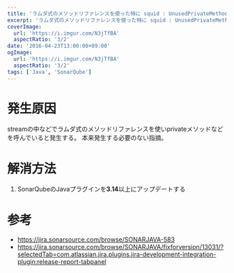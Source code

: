 ```yaml
---
title: 'ラムダ式のメソッドリファレンスを使った特に squid : UnusedPrivateMethod が発生した時の対処方法'
excerpt: 'ラムダ式のメソッドリファレンスを使った特に squid : UnusedPrivateMethod が発生した時の対処方法'
coverImage: 
  url: 'https://i.imgur.com/N3jTfBA'
  aspectRatio: '3/2'
date: '2016-04-23T13:00:00+09:00'
ogImage:
  url: 'https://i.imgur.com/N3jTfBA'
  aspectRatio: '3/2'
tags: ['Java', 'SonarQube']
---
```


# 発生原因

streamの中などでラムダ式のメソッドリファレンスを使いprivateメソッドなどを呼んでいると発生する。
本来発生する必要のない指摘。

# 解消方法

1. SonarQubeのJavaプラグインを**3.14**以上にアップデートする

# 参考

* https://jira.sonarsource.com/browse/SONARJAVA-583
* https://jira.sonarsource.com/browse/SONARJAVA/fixforversion/13031/?selectedTab=com.atlassian.jira.plugins.jira-development-integration-plugin:release-report-tabpanel